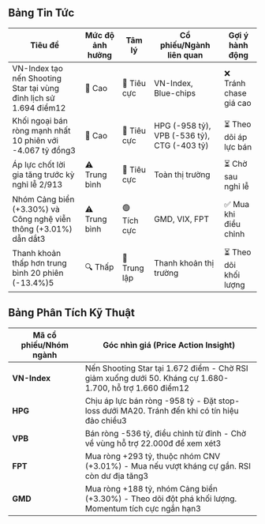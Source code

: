 ## Bảng Tin Tức

| Tiêu đề | Mức độ ảnh hưởng | Tâm lý | Cổ phiếu/Ngành liên quan | Gợi ý hành động |
|---------|------------------|---------|--------------------------|------------------|
| VN-Index tạo nến Shooting Star tại vùng đỉnh lịch sử 1.694 điểm12 | 🚨 Cao | 🔴 Tiêu cực | VN-Index, Blue-chips | ❌ Tránh chase giá cao |
| Khối ngoại bán ròng mạnh nhất 10 phiên với -4.067 tỷ đồng3 | 🚨 Cao | 🔴 Tiêu cực | HPG (-958 tỷ), VPB (-536 tỷ), CTG (-403 tỷ) | ⏳ Theo dõi áp lực bán |
| Áp lực chốt lời gia tăng trước kỳ nghỉ lễ 2/913 | ⚠️ Trung bình | 🔴 Tiêu cực | Toàn thị trường | ⏳ Chờ sau nghỉ lễ |
| Nhóm Cảng biển (+3.30%) và Công nghệ viễn thông (+3.01%) dẫn dắt3 | ⚠️ Trung bình | 🟢 Tích cực | GMD, VIX, FPT | ✅ Mua khi điều chỉnh |
| Thanh khoản thấp hơn trung bình 20 phiên (-13.4%)5 | 🔍 Thấp | 🔵 Trung lập | Thanh khoản thị trường | ⏳ Theo dõi khối lượng |

## Bảng Phân Tích Kỹ Thuật

| Mã cổ phiếu/Nhóm ngành | Góc nhìn giá (Price Action Insight) |
|------------------------|-------------------------------------|
| **VN-Index** | Nến Shooting Star tại 1.672 điểm - Chờ RSI giảm xuống dưới 50. Kháng cự 1.680-1.700, hỗ trợ 1.660 điểm12 |
| **HPG** | Chịu áp lực bán ròng -958 tỷ - Đặt stop-loss dưới MA20. Tránh đến khi có tín hiệu đảo chiều3 |
| **VPB** | Bán ròng -536 tỷ, điều chỉnh từ đỉnh - Chờ về vùng hỗ trợ 22.000đ để xem xét3 |
| **FPT** | Mua ròng +293 tỷ, thuộc nhóm CNV (+3.01%) - Mua nếu vượt kháng cự gần. RSI còn dư địa tăng3 |
| **GMD** | Mua ròng +188 tỷ, nhóm Cảng biển (+3.30%) - Theo dõi đột phá khối lượng. Momentum tích cực ngắn hạn3 |